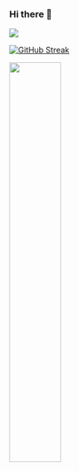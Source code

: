 ### Hi there 👋

![](https://komarev.com/ghpvc/?username=SaharCarmel&color=green)

<!--
**SaharCarmel** is a ✨ _special_ ✨ repository because its `README.md` (this file) appears on your GitHub profile.

Here are some ideas to get you started:

- 🔭 I’m currently working on ...
- 🌱 I’m currently learning ...
- 👯 I’m looking to collaborate on ...
- 🤔 I’m looking for help with ...
- 💬 Ask me about ...
- 📫 How to reach me: ...
- 😄 Pronouns: ...
- ⚡ Fun fact: ...
-->

<p align="center">


[![GitHub Streak](https://github-readme-streak-stats.herokuapp.com?user=SaharCarmel&theme=dracula&hide_border=true&date_format=M%20j%5B%2C%20Y%5D)](https://git.io/streak-stats)
  
<img width="43%"  src="https://github-profile-trophy.vercel.app/?username=ryo-ma" />

</p>


<!--
[![Top Langs](https://github-readme-stats.vercel.app/api/top-langs/?username=borda&hide=Jupyter%20Notebook&layout=compact)](https://github.com/anuraghazra/github-readme-stats)

[![Sourcerer](https://sourcerer.io/icons/logo-sharing.svg)](https://sourcerer.io/borda)
-->
